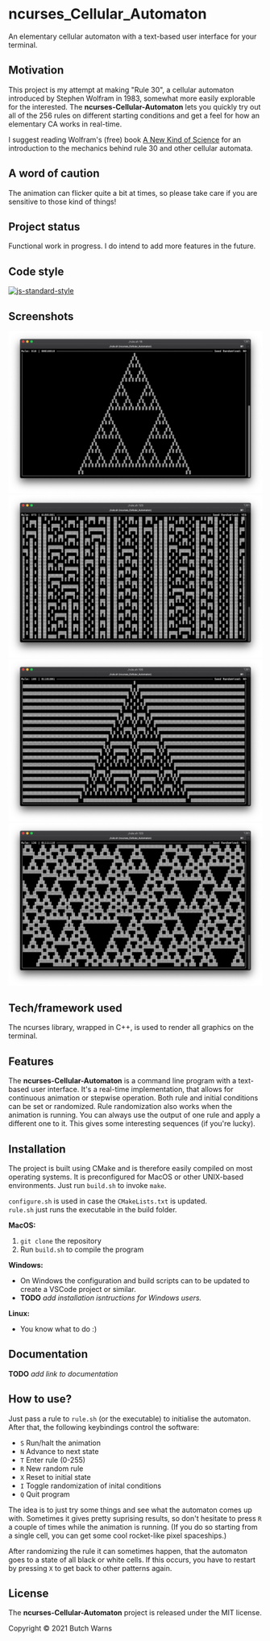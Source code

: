 # ncurses_Cellular_Automaton
An elementary cellular automaton with a text-based user interface for your terminal.  

## Motivation
This project is my attempt at making "Rule 30", a cellular automaton introduced by Stephen Wolfram in 1983, somewhat more easily explorable for the interested.
The **ncurses-Cellular-Automaton** lets you quickly try out all of the 256 rules on different starting conditions and get a feel for how an elementary CA works in real-time.  

I suggest reading Wolfram's (free) book [A New Kind of Science](https://www.wolframscience.com/nks/) for an introduction to the mechanics behind rule 30 and other cellular automata.

## A word of caution
The animation can flicker quite a bit at times, so please take care if you are sensitive to those kind of things!

## Project status
Functional work in progress. I do intend to add more features in the future.

## Code style
[![js-standard-style](https://img.shields.io/badge/code%20style-stroustrup-brightgreen.svg?style=flat)](https://www.stroustrup.com/bs_faq2.html#layout-style)
 
## Screenshots
![Rule 18 starting from a single cell](/images/rule_18_single_cell.png?raw=true "Rule 18 starting from a single cell")
![Rule 73 starting from random cells](/images/rule_73_random_cells.png?raw=true "Rule 73 starting from random cells")
![Rule 105 starting from a single cell](/images/rule_105_single_cell.png?raw=true "Rule 105 starting from a single cell")
![Rule 126 starting from random cells](/images/rule_126_random_cells.png?raw=true "Rule 126 starting from random cells")

## Tech/framework used
The ncurses library, wrapped in C++, is used to render all graphics on the terminal.

## Features
The **ncurses-Cellular-Automaton** is a command line program with a text-based user interface. It's a real-time implementation, that allows for continuous animation or stepwise operation. Both rule and initial conditions can be set or randomized. Rule randomization also works when the animation is running. You can always use the output of one rule and apply a different one to it. This gives some interesting sequences (if you're lucky). 

## Installation
The project is built using CMake and is therefore easily compiled on most operating systems.
It is preconfigured for MacOS or other UNIX-based environments. Just run `build.sh` to invoke `make`.

`configure.sh` is used in case the `CMakeLists.txt` is updated.  
`rule.sh` just runs the executable in the build folder.

**MacOS:**
  1. `git clone` the repository
  2. Run `build.sh` to compile the program

**Windows:**
  - On Windows the configuration and build scripts can to be updated to create a VSCode project or similar.
  - **TODO** *add installation isntructions for Windows users.*
 
**Linux:**
  - You know what to do :)

## Documentation
**TODO** *add link to documentation*

## How to use?
Just pass a rule to `rule.sh` (or the executable) to initialise the automaton.  
After that, the following keybindings control the software:

- `S` Run/halt the animation
- `N` Advance to next state
- `T` Enter rule (0-255)
- `R` New random rule
- `X` Reset to initial state
- `I` Toggle randomization of inital conditions
- `Q` Quit program

The idea is to just try some things and see what the automaton comes up with. Sometimes it gives pretty suprising results, so don't hesitate to press `R` a couple of times while the animation is running. (If you do so starting from a single cell, you can get some cool rocket-like pixel spaceships.)

After randomizing the rule it can sometimes happen, that the automaton goes to a state of all black or white cells. If this occurs, you have to restart by pressing `X` to get back to other patterns again.

## License

The **ncurses-Cellular-Automaton** project is released under the MIT license.

Copyright © 2021 Butch Warns

